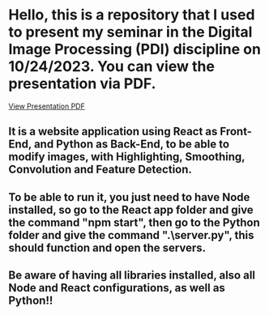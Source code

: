 # Hello, this is a repository that I used to present my seminar in the Digital Image Processing (PDI) discipline on 10/24/2023. You can view the presentation via PDF. 
[View Presentation PDF](presentation.pdf)


<h2>It is a website application using React as Front-End, and Python as Back-End, to be able to modify images, with Highlighting, Smoothing, Convolution and Feature Detection.</h2>

<h2>To be able to run it, you just need to have Node installed, so go to the React app folder and give the command "npm start", then go to the Python folder and give the command ".\server.py", this should function and open the servers.</h2>

<h2>Be aware of having all libraries installed, also all Node and React configurations, as well as Python!!</h2>
